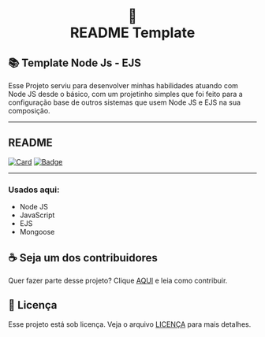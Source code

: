 <h1 align="center">
📄<br>README Template
</h1>

## 📚 Template Node Js - EJS

Esse Projeto serviu para desenvolver minhas habilidades atuando com Node JS desde o básico, com um projetinho simples que foi feito para a configuração base de outros sistemas que usem Node JS e EJS na sua composição.

---

## README

[![Card](https://img.shields.io/badge/cards%20estrelas%20-%23323330.svg?&style=for-the-badge&logo=cards%20estrelas&logoColor=black&color=FFB800)](https://github.com/amandaduuaarte/Boilrplate-Node-Ejs/blob/main/cards-stats/cards-stats.md)
[![Badge](https://img.shields.io/badge/badges%20-%23323330.svg?&style=for-the-badge&logo=badges&logoColor=black&color=006DEC)](https://github.com/amandaduuaarte/Boilrplate-Node-Ejs/blob/main/badges/badges.md)

---

### Usados aqui:

- Node JS
- JavaScript
- EJS
- Mongoose

## ☕ Seja um dos contribuidores

Quer fazer parte desse projeto? Clique [AQUI](CONTRIBUTING.md) e leia como contribuir.<br>

## 🍜 Licença

Esse projeto está sob licença. Veja o arquivo [LICENÇA](LICENSE.md) para mais detalhes.<br>
